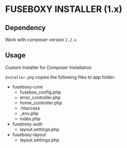 FUSEBOXY INSTALLER (1.x)
========================

## Dependency

Work with composer version `2.2.x`


## Usage

Custom Installer for Composer Installation

`Installer.php` copies the following files to app folder:

*  fuseboxy-core
   *  fusebox_config.php
   *  error_controller.php
   *  home_controller.php
   *  .htaccess
   *  _env.php
   *  index.php
*  fuseboxy-auth
   *  layout.settings.php
*  fuseboxy-layout
   *  layout.settings.php

